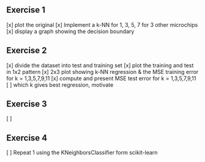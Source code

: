 ## Exercise 1
[x] plot the original
[x] Implement a k-NN for 1, 3, 5, 7 for 3 other microchips
[x] display a graph showing the decision boundary

## Exercise 2
[x] divide the dataset into test and training set
[x] plot the training and test in 1x2 pattern
[x] 2x3 plot showing k-NN regression & the MSE training error for k = 1,3,5,7,9,11
[x] compute and present MSE test error for k = 1,3,5,7,9,11
[ ] which k gives best regression, motivate

## Exercise 3
[ ] 


## Exercise 4
[ ] Repeat 1 using the KNeighborsClassifier form scikit-learn